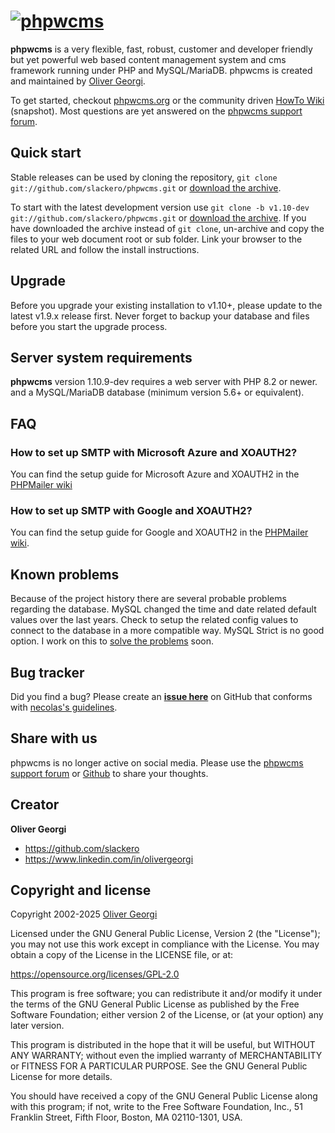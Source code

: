 [![phpwcms](https://www.phpwcms.org/indeximg/phpwcms-logo.svg)](https://www.phpwcms.org)
=========

**phpwcms** is a very flexible, fast, robust, customer and developer friendly
but yet powerful web based content management system and cms framework running
under PHP and MySQL/MariaDB. phpwcms is created and maintained by
[Oliver Georgi](http://twitter.com/slackero).

To get started, checkout [phpwcms.org](https://www.phpwcms.org) or the community driven
[HowTo Wiki](https://wiki.phpwcms.org/) (snapshot). Most questions are yet
answered on the [phpwcms support forum](https://forum.phpwcms.org).


Quick start
-----------

Stable releases can be used by cloning the repository, `git clone git://github.com/slackero/phpwcms.git` or
[download the archive](https://github.com/slackero/phpwcms/releases).

To start with the latest development version use `git clone -b v1.10-dev git://github.com/slackero/phpwcms.git` or
[download the archive](https://github.com/slackero/phpwcms/archive/refs/heads/v1.10-php8.2-dev-mysql-timestamp.zip).
If you have downloaded the archive instead of `git clone`, un-archive and copy the files to your web
document root or sub folder. Link your browser to the related URL and follow the install instructions.


Upgrade
-------

Before you upgrade your existing installation to v1.10+, please update to the latest v1.9.x release first.
Never forget to backup your database and files before you start the upgrade process.


Server system requirements
--------------------------

**phpwcms** version 1.10.9-dev requires a web server with PHP 8.2 or newer.
and a MySQL/MariaDB database (minimum version 5.6+ or equivalent).


FAQ
---

### How to set up SMTP with Microsoft Azure and XOAUTH2?

You can find the setup guide for Microsoft Azure and XOAUTH2 in the
[PHPMailer wiki](https://github.com/PHPMailer/PHPMailer/wiki/Microsoft-Azure-and-XOAUTH2-setup-guide)

### How to set up SMTP with Google and XOAUTH2?

You can find the setup guide for Google and XOAUTH2 in the
[PHPMailer wiki](https://github.com/PHPMailer/PHPMailer/wiki/Using-Gmail-with-XOAUTH2).


Known problems
--------------

Because of the project history there are several probable problems regarding the database.
MySQL changed the time and date related default values over the last years. Check to setup
the related config values to connect to the database in a more compatible way. MySQL Strict
is no good option. I work on this to [solve the problems](https://github.com/slackero/phpwcms/issues/275)
soon.


Bug tracker
-----------

Did you find a bug? Please create an **[issue here](https://github.com/slackero/phpwcms/issues)** on GitHub
that conforms with [necolas's guidelines](https://github.com/necolas/issue-guidelines).


Share with us
-------------

phpwcms is no longer active on social media.
Please use the [phpwcms support forum](https://forum.phpwcms.org)
or [Github](https://github.com/slackero/phpwcms) to share your thoughts.


Creator
-------

**Oliver Georgi**

- <https://github.com/slackero>
- <https://www.linkedin.com/in/olivergeorgi>


Copyright and license
---------------------

Copyright 2002-2025 [Oliver Georgi](mailto:og@phpwcms.org?subject=phpwcms)

Licensed under the GNU General Public License, Version 2 (the "License");
you may not use this work except in compliance with the License.
You may obtain a copy of the License in the LICENSE file, or at:

<https://opensource.org/licenses/GPL-2.0>

This program is free software; you can redistribute it and/or
modify it under the terms of the GNU General Public License
as published by the Free Software Foundation; either version 2
of the License, or (at your option) any later version.

This program is distributed in the hope that it will be useful,
but WITHOUT ANY WARRANTY; without even the implied warranty of
MERCHANTABILITY or FITNESS FOR A PARTICULAR PURPOSE. See the
GNU General Public License for more details.

You should have received a copy of the GNU General Public License
along with this program; if not, write to the
Free Software Foundation, Inc.,
51 Franklin Street, Fifth Floor, Boston,
MA 02110-1301, USA.
